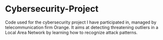 # Cybersecurity-Project
Code used for the cybersecurity project I have participated in, managed by telecommunication firm Orange. It aims at detecting threatening outliers in a Local Area Network by learning how to recognize attack patterns.  
